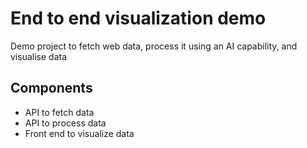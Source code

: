 # End to end visualization demo
Demo project to fetch web data, process it using an AI capability, and visualise data 

## Components

* API to fetch data
* API to process data
* Front end to visualize data
